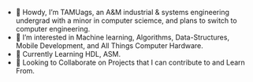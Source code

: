 - 👋 Howdy, I’m TAMUags, an A&M industrial & systems engineering undergrad with a minor in computer sciemce, and plans to switch to computer engineering.
- 👀 I’m interested in Machine learning, Algorithms, Data-Structures, Mobile Development, and All Things Computer Hardware.
- 🌱 Currently Learning HDL, ASM.
- 💞️ Looking to Collaborate on Projects that I can contribute to and Learn From.


